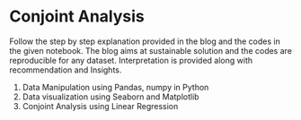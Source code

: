 # Conjoint Analysis

Follow the step by step explanation provided in the blog and the codes in the given notebook. The blog aims at sustainable solution and the codes are reproducible for any dataset.
Interpretation is provided along with recommendation and Insights.

1. Data Manipulation using Pandas, numpy in Python
2. Data visualization using Seaborn and Matplotlib
3. Conjoint Analysis using Linear Regression
